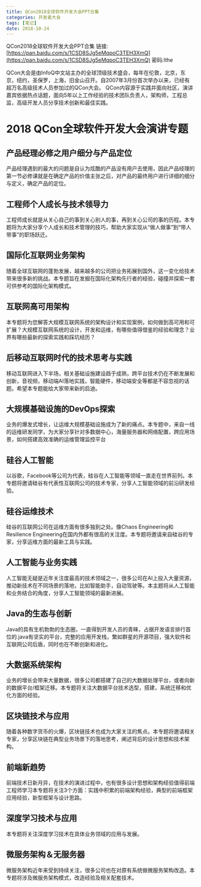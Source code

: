 ```yaml
---
title: QCon2018全球软件开发大会PPT合集
categories: 开发者大会
tags: [笔记]
date: 2018-10-24
---
```


QCon2018全球软件开发大会PPT合集
链接: [https://pan.baidu.com/s/1CSD8SJg5eMqpoC3TEH3XmQ](https://pan.baidu.com/s/1CSD8SJg5eMqpoC3TEH3XmQ)  密码:lthe

QCon大会是由InfoQ中文站主办的全球顶级技术盛会，每年在伦敦，北京，东京，纽约，圣保罗，上海，旧金山召开。自2007年3月份首次举办以来，已经有超万名高级技术人员参加过的QCon大会。 QCon内容源于实践并面向社区，演讲嘉宾依据热点话题，面向5年以上工作经验的技术团队负责人，架构师，工程总监，高级开发人员分享技术创新和最佳实践。

# 2018 QCon全球软件开发大会演讲专题

## 产品经理必修之用户细分与产品定位

产品经理遇到的最大的问题是自认为炫酷的产品没有用户去使用，因此产品经理的第一节必修课就是在确定产品的价值主张之后，对产品的最终用户进行详细的细分与定义，确定产品的定位。

## 工程师个人成长与技术领导力
工程师成长就是从关心自己的事到关心别人的事，再到关心公司的事的历程。本专题将为大家分享个人成长和技术管理的技巧，帮助大家实现从“做人做事”到“带人带事”的职场跃迁。

## 国际化互联网业务架构
随着全球互联网的蓬勃发展，越来越多的公司把业务拓展到国外，这一变化给技术带来很多新的挑战。本专题旨在发掘在国际化架构先行者的经验，碰撞并探索一套可供参考的国际化架构模式。

## 互联网高可用架构
本专题将为您解答大规模互联网系统的架构设计和实现案例，如何做到高可用和可扩展？大规模互联网系统的设计，开发和运维，有哪些值得借鉴的经验和理念？业界有哪些最新的探索实践和踩坑经历？

## 后移动互联网时代的技术思考与实践
移动互联网进入下半场，相关基础设施建设趋于成熟，跨平台技术仍在不断发展和创新，音视频，移动端AI落地实践，智能硬件，移动端安全等都是不容忽视的话题。希望本专题能给大家带来新的启迪。

## 大规模基础设施的DevOps探索
业务的爆发式增长，让运维大规模基础设施成为了新的痛点。本专题中，来自一线的运维研发同学，为大家分享针对多数据中心，海量服务器和网络配置，跨应用场景，如何搭建高效准确的运维管理监控平台

## 硅谷人工智能
以谷歌，Facebook等公司为代表，硅谷在人工智能等领域一直走在世界前列。本专题将邀请硅谷有代表性互联网公司的技术专家，分享人工智能领域的前沿研发经验。

## 硅谷运维技术
硅谷的互联网公司在运维方面有很多独到之处。像Chaos Engineering和Resilience Engineering在国内外都有很高的关注度。本专题将邀请来自硅谷的专家，分享运维方面的最新工具与实践。

## 人工智能与业务实践
人工智能无疑是近年关注度最高的技术领域之一，很多公司在AI上投入大量资源，推动新技术在不同场景的落地，比如智能助手，自动驾驶等。本主题将从人工智能和业务结合的角度，分享人工智能领域的最新进展。

## Java的生态与创新
Java的具有生机勃勃的生态圈，一直得到开发人员的青睐，占据开发语言排行首位的.java有坚实的平台，完整的应用开发栈，繁如群星的开源项目，强大软件和互联网公司后盾，同时也在不断创新和进化。

## 大数据系统架构
业务的增长会带来大量数据，很多公司都搭建了自己的大数据处理平台，或者向新的数据平台/框架迁移。本专题将关注大数据平台技术选型，搭建，系统迁移和优化方面的经验。

## 区块链技术与应用
随着各种数字货币的火爆，区块链技术也成为大家关注的焦点。本专题将邀请相关专家，分享区块链在典型业务场景下的落地思考，阐述背后的设计思想和技术架构。

## 前端新趋势
前端技术日新月异，在技术的演进过程中，也有很多设计思想和架构经验值得前端工程师学习本专题将关注3个方面：实践中积累的前端架构经验，典型的前端框架应用经验，新型框架与设计思路。

## 深度学习技术与应用
本专题将关注深度学习技术在具体业务领域的应用与发展。

## 微服务架构＆无服务器
微服务架构近年来受到持续关注，很多公司也在对原有系统做微服务架构改造。本专题将涉及微服务架构模式，改造经验及相关配套技术。
